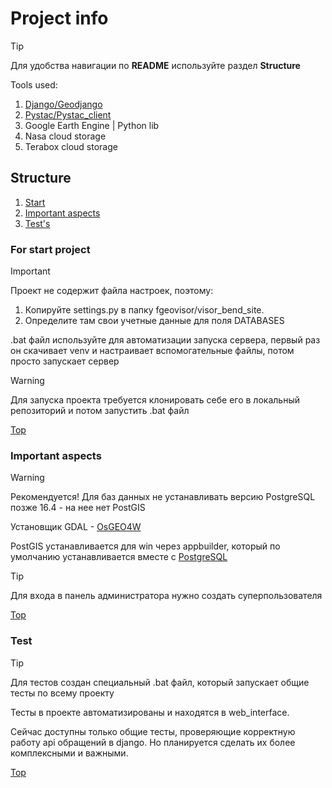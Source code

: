 # Project info

> [!TIP]
> Для удобства навигации по **README** используйте раздел **Structure**

Tools used: 
1. [Django/Geodjango](https://github.com/django/django)
2. [Pystac/Pystac_client](https://github.com/stac-utils/pystac-client)
3. Google Earth Engine | Python lib
4. Nasa cloud storage
5. Terabox cloud storage

## Structure

1. [Start](#for-start-project)
2. [Important aspects](#important-aspects)
3. [Test's](#test)

### For start project

> [!IMPORTANT]
> Проект не содержит файла настроек, поэтому:
>   1. Копируйте settings.py в папку fgeovisor/visor_bend_site.
>   2. Определите там свои учетные данные для поля DATABASES
> 
> .bat файл используйте для автоматизации запуска сервера, первый раз он скачивает venv и настраивает вспомогательные файлы, потом просто запускает сервер

> [!WARNING]
> Для запуска проекта требуется клонировать себе его в локальный репозиторий и потом запустить .bat файл

[Top](#project-info)

### Important aspects

> [!WARNING]
> Рекомендуется!
> Для баз данных не устанавливать версию PostgreSQL позже 16.4 - на нее нет PostGIS

Установщик GDAL - [OsGEO4W](https://trac.osgeo.org/osgeo4w/)

PostGIS устанавливается для win через appbuilder, который по умолчанию устанавливается вместе с [PostgreSQL](https://www.postgresql.org/)

> [!TIP]
> Для входа в панель администратора нужно создать суперпользователя

[Top](#project-info)

### Test

> [!TIP]
> Для тестов создан специальный .bat файл, который запускает общие тесты по всему проекту

Тесты в проекте автоматизированы и находятся в web_interface.

Сейчас доступны только общие тесты, проверяющие корректную работу api обращений в django.
Но планируется сделать их более комплексными и важными.

[Top](#project-info)

